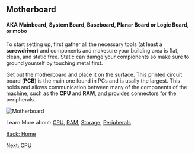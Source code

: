 ## Motherboard
#### AKA Mainboard, System Board, Baseboard, Planar Board or Logic Board, or mobo

To start setting up, first gather all the necessary tools (at least a **screwdriver**) and components and makesure your building area is flat, clean, and static free. Static can damge your compionents so make sure to ground yourself by touching metal first.

Get out the motherboard and place it on the surface. This printed circuit board (**PCB**) is the main one found in PCs and is usally the largest. This holds and allows communication between many of the components of the machine, such as the **CPU** and **RAM**, and provides connectors for the peripherals.

![Motherboard](https://static1.howtogeekimages.com/wordpress/wp-content/uploads/2024/04/a-budget-motherboard.png?q=70&fit=crop&w=1100&h=618&dpr=1)

Learn More about: [CPU](CPU.md), [RAM](RAM.md), [Storage](Storage.md), [Peripherals](Peripherals.md)

[Back: Home](README.md)

[Next: CPU](CPU.md)
